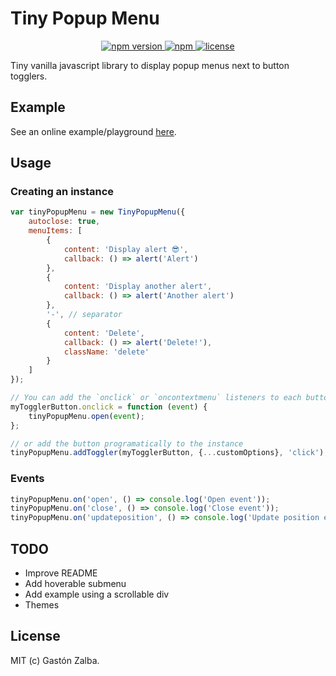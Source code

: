 # Tiny Popup Menu
<p align="center">
    <a href="https://www.npmjs.com/package/tiny-popup-menu">
        <img src="https://img.shields.io/npm/v/tiny-popup-menu.svg" alt="npm version">
    </a>
    <a href="https://img.shields.io/npm/dm/tiny-popup-menu">
        <img alt="npm" src="https://img.shields.io/npm/dm/tiny-popup-menu">
    </a>
    <a href="https://github.com/gastonzalba/tiny-popup-menu/blob/master/LICENSE">
        <img src="https://img.shields.io/npm/l/tiny-popup-menu.svg" alt="license">
    </a>
</p>

Tiny vanilla javascript library to display popup menus next to button togglers.

## Example
See an online example/playground [here](https://raw.githack.com/GastonZalba/tiny-popup-menu/v1.0.1/examples/basic.html).

## Usage
### Creating an instance

```js
var tinyPopupMenu = new TinyPopupMenu({
    autoclose: true,
    menuItems: [
        {
            content: 'Display alert 😎',
            callback: () => alert('Alert')
        },
        {
            content: 'Display another alert',
            callback: () => alert('Another alert')
        },
        '-', // separator
        {
            content: 'Delete',
            callback: () => alert('Delete!'),
            className: 'delete'
        }
    ]
});

// You can add the `onclick` or `oncontextmenu` listeners to each button and trigger the `open` method to it
myTogglerButton.onclick = function (event) {
    tinyPopupMenu.open(event);
};

// or add the button programatically to the instance
tinyPopupMenu.addToggler(myTogglerButton, {...customOptions}, 'click');
```

### Events
```js
tinyPopupMenu.on('open', () => console.log('Open event'));
tinyPopupMenu.on('close', () => console.log('Close event'));
tinyPopupMenu.on('updateposition', () => console.log('Update position event'));
```

## TODO
- Improve README
- Add hoverable submenu
- Add example using a scrollable div
- Themes
## License

MIT (c) Gastón Zalba.
